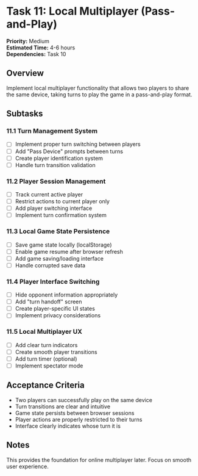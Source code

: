 # Task 11: Local Multiplayer (Pass-and-Play)

**Priority:** Medium  
**Estimated Time:** 4-6 hours  
**Dependencies:** Task 10  

## Overview
Implement local multiplayer functionality that allows two players to share the same device, taking turns to play the game in a pass-and-play format.

## Subtasks

### 11.1 Turn Management System
- [ ] Implement proper turn switching between players
- [ ] Add "Pass Device" prompts between turns
- [ ] Create player identification system
- [ ] Handle turn transition validation

### 11.2 Player Session Management
- [ ] Track current active player
- [ ] Restrict actions to current player only
- [ ] Add player switching interface
- [ ] Implement turn confirmation system

### 11.3 Local Game State Persistence
- [ ] Save game state locally (localStorage)
- [ ] Enable game resume after browser refresh
- [ ] Add game saving/loading interface
- [ ] Handle corrupted save data

### 11.4 Player Interface Switching
- [ ] Hide opponent information appropriately
- [ ] Add "turn handoff" screen
- [ ] Create player-specific UI states
- [ ] Implement privacy considerations

### 11.5 Local Multiplayer UX
- [ ] Add clear turn indicators
- [ ] Create smooth player transitions
- [ ] Add turn timer (optional)
- [ ] Implement spectator mode

## Acceptance Criteria
- Two players can successfully play on the same device
- Turn transitions are clear and intuitive
- Game state persists between browser sessions
- Player actions are properly restricted to their turns
- Interface clearly indicates whose turn it is

## Notes
This provides the foundation for online multiplayer later. Focus on smooth user experience.
